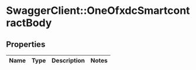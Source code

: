# SwaggerClient::OneOfxdcSmartcontractBody

## Properties
Name | Type | Description | Notes
------------ | ------------- | ------------- | -------------

